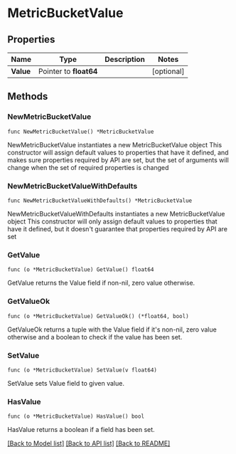 # MetricBucketValue

## Properties

Name | Type | Description | Notes
------------ | ------------- | ------------- | -------------
**Value** | Pointer to **float64** |  | [optional] 

## Methods

### NewMetricBucketValue

`func NewMetricBucketValue() *MetricBucketValue`

NewMetricBucketValue instantiates a new MetricBucketValue object
This constructor will assign default values to properties that have it defined,
and makes sure properties required by API are set, but the set of arguments
will change when the set of required properties is changed

### NewMetricBucketValueWithDefaults

`func NewMetricBucketValueWithDefaults() *MetricBucketValue`

NewMetricBucketValueWithDefaults instantiates a new MetricBucketValue object
This constructor will only assign default values to properties that have it defined,
but it doesn't guarantee that properties required by API are set

### GetValue

`func (o *MetricBucketValue) GetValue() float64`

GetValue returns the Value field if non-nil, zero value otherwise.

### GetValueOk

`func (o *MetricBucketValue) GetValueOk() (*float64, bool)`

GetValueOk returns a tuple with the Value field if it's non-nil, zero value otherwise
and a boolean to check if the value has been set.

### SetValue

`func (o *MetricBucketValue) SetValue(v float64)`

SetValue sets Value field to given value.

### HasValue

`func (o *MetricBucketValue) HasValue() bool`

HasValue returns a boolean if a field has been set.


[[Back to Model list]](../README.md#documentation-for-models) [[Back to API list]](../README.md#documentation-for-api-endpoints) [[Back to README]](../README.md)


